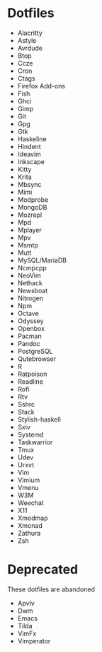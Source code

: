 # Dotfiles

* Alacritty
* Astyle
* Avrdude
* Btop
* Ccze
* Cron
* Ctags
* Firefox Add-ons
* Fish
* Ghci
* Gimp
* Git
* Gpg
* Gtk
* Haskeline
* Hindent
* Ideavim
* Inkscape
* Kitty
* Krita
* Mbsync
* Mimi
* Modprobe
* MongoDB
* Mozrepl
* Mpd
* Mplayer
* Mpv
* Msmtp
* Mutt
* MySQL/MariaDB
* Ncmpcpp
* NeoVim
* Nethack
* Newsboat
* Nitrogen
* Npm
* Octave
* Odyssey
* Openbox
* Pacman
* Pandoc
* PostgreSQL
* Qutebrowser
* R
* Ratpoison
* Readline
* Rofi
* Rtv
* Sshrc
* Stack
* Stylish-haskell
* Sxiv
* Systemd
* Taskwarrior
* Tmux
* Udev
* Urxvt
* Vim
* Vimium
* Vmenu
* W3M
* Weechat
* X11
* Xmodmap
* Xmonad
* Zathura
* Zsh


# Deprecated

These dotfiles are abandoned

* Apvlv
* Dwm
* Emacs
* Tilda
* VimFx
* Vimperator
